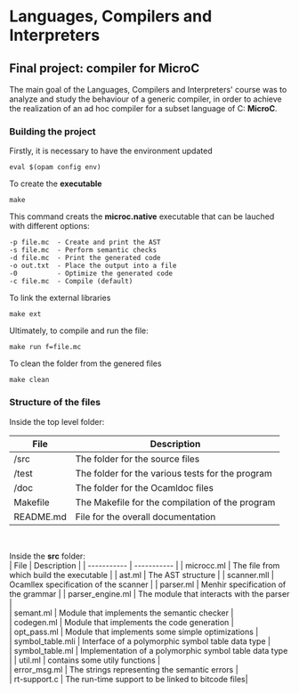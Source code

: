 # Languages, Compilers and Interpreters

## Final project: compiler for MicroC

The main goal of the Languages, Compilers and Interpreters' course was to analyze and study the behaviour of a generic compiler, in order to achieve the realization of an ad hoc compiler for a subset language of C: **MicroC**.

### Building the project

Firstly, it is necessary to have the environment updated
```
eval $(opam config env)
``` 

To create the **executable**
```
make
``` 
This command creats the **microc.native** executable that can be lauched with different options: <br>
``` 
-p file.mc  - Create and print the AST
-s file.mc  - Perform semantic checks
-d file.mc  - Print the generated code
-o out.txt  - Place the output into a file
-0          - Optimize the generated code
-c file.mc  - Compile (default)
``` 
To link the external libraries
``` 
make ext
```
Ultimately, to compile and run the file:
```
make run f=file.mc
```
To clean the folder from the genered files
```
make clean
```


### Structure of the files
Inside the top level folder: <br>

| File         | Description                                      |
| -----------  | -----------                                      |
|  /src        | The folder for the source files                  |
|  /test       | The folder for the various tests for the program |
|  /doc        | The folder for the Ocamldoc files                |
| Makefile     | The Makefile for the compilation of the program  |
| README.md    | File for the overall documentation               |
<br>

Inside the **src** folder: <br>
| File         | Description                                      |
| -----------  | -----------                                      |
| microcc.ml   | The file from which build the executable         |
| ast.ml       | The AST structure                                |
| scanner.mll  | Ocamllex specification of the scanner            |
| parser.ml    | Menhir specification of the grammar              | 
| parser_engine.ml | The module that interacts with the parser    |          
| semant.ml | Module that implements the semantic checker         |           
| codegen.ml | Module that implements the code generation         |            
| opt_pass.ml  | Module that implements some simple optimizations |             
| symbol_table.mli | Interface of a polymorphic symbol table data type |          
| symbol_table.ml | Implementation of a polymorphic symbol table data type |
| util.ml | contains some utily functions                         |               
| error_msg.ml | The strings representing the semantic errors     |           
| rt-support.c | The run-time support to be linked to bitcode files|